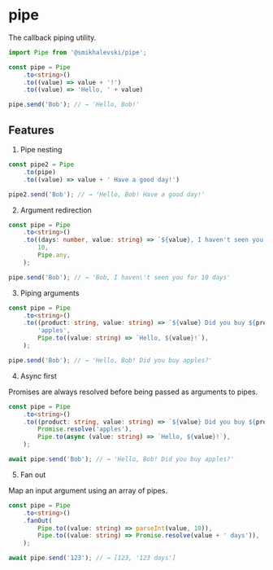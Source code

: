 # pipe

The callback piping utility.

```ts
import Pipe from '@smikhalevski/pipe';

const pipe = Pipe
    .to<string>()
    .to((value) => value + '!')
    .to((value) => 'Hello, ' + value)

pipe.send('Bob'); // → 'Hello, Bob!'
```

## Features

1. Pipe nesting

```ts
const pipe2 = Pipe
    .to(pipe)
    .to((value) => value + ' Have a good day!')

pipe2.send('Bob'); // → 'Hello, Bob! Have a good day!'
```

2. Argument redirection

```ts
const pipe = Pipe
    .to<string>()
    .to((days: number, value: string) => `${value}, I haven't seen you for ${days} days`,
        10,
        Pipe.any,
    );

pipe.send('Bob'); // → 'Bob, I haven\'t seen you for 10 days'
```

3. Piping arguments

```ts
const pipe = Pipe
    .to<string>()
    .to((product: string, value: string) => `${value} Did you buy ${product}?`,
        'apples',
        Pipe.to((value: string) => `Hello, ${value}!`),
    );

pipe.send('Bob'); // → 'Hello, Bob! Did you buy apples?'
```

4. Async first

Promises are always resolved before being passed as arguments to pipes.

```ts
const pipe = Pipe
    .to<string>()
    .to((product: string, value: string) => `${value} Did you buy ${product}?`,
        Promise.resolve('apples'),
        Pipe.to(async (value: string) => `Hello, ${value}!`),
    );

await pipe.send('Bob'); // → 'Hello, Bob! Did you buy apples?'
```

5. Fan out

Map an input argument using an array of pipes.

```ts
const pipe = Pipe
    .to<string>()
    .fanOut(
        Pipe.to((value: string) => parseInt(value, 10)),
        Pipe.to((value: string) => Promise.resolve(value + ' days')),
    );

await pipe.send('123'); // → [123, '123 days']
```
